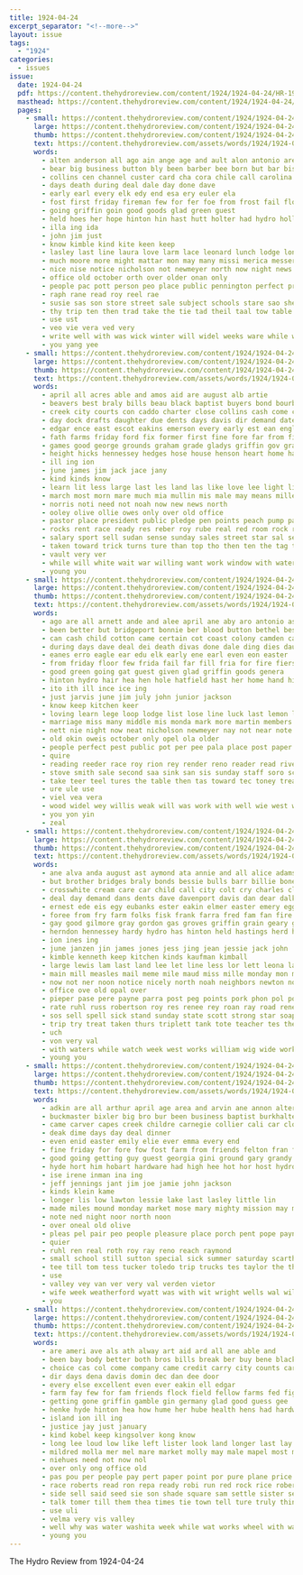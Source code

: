 ```yaml
---
title: 1924-04-24
excerpt_separator: "<!--more-->"
layout: issue
tags:
  - "1924"
categories:
  - issues
issue:
  date: 1924-04-24
  pdf: https://content.thehydroreview.com/content/1924/1924-04-24/HR-1924-04-24.pdf
  masthead: https://content.thehydroreview.com/content/1924/1924-04-24/masthead/HR-1924-04-24.jpg
  pages:
    - small: https://content.thehydroreview.com/content/1924/1924-04-24/small/HR-1924-04-24-01.jpg
      large: https://content.thehydroreview.com/content/1924/1924-04-24/large/HR-1924-04-24-01.jpg
      thumb: https://content.thehydroreview.com/content/1924/1924-04-24/thumbnails/HR-1924-04-24-01.jpg
      text: https://content.thehydroreview.com/assets/words/1924/1924-04-24/HR-1924-04-24-01.txt
      words:
        - alten anderson all ago ain ange age and ault alon antonio are art amass able abe arnt april aye
        - bear big business button bly been barber bee born but bar biss back brys brothers bac better baxter bata band buy best bound block books
        - collins cen channel custer card cha cora chile call carolina colony cost coach came cruel constant coln certain class cash cad county city clay cay course cowdrey colton collier chair col
        - days death during deal dale day done dave
        - early earl every elk edy end esa ery euler ela
        - fost first friday fireman few for fer foe from frost fail floor forty fon far fire
        - going griffin goin good goods glad green guest
        - held hoes her hope hinton hin hast hutt holter had hydro holly hus high hile holes horse honor hardware home heh
        - illa ing ida
        - john jim just
        - know kimble kind kite keen keep
        - lasley last line laura love larm lace leonard lunch lodge long lee less lat laude loop letter lis lemon left life learn little luck
        - much moore more might mattar mon may many missi merica messer means mat mis most mar
        - nice nise notice nicholson not newmeyer north now night news need
        - office old october orth over older onan only
        - people pac pott person peo place public pennington perfect price parson peat pot per pic
        - raph rane read roy reel rae
        - susie sas son store street sale subject schools stare sao she staring san staff smith shown sad second sun seems study see sage sory stock school saturday
        - thy trip ten then trad take the tie tad theil taal tow table tal them tha than texas ton toward tures
        - use ust
        - veo vie vera ved very
        - write well with was wick winter will widel weeks ware while wood williams wilson wayne work world west whorton wisdom wages
        - you yang yee
    - small: https://content.thehydroreview.com/content/1924/1924-04-24/small/HR-1924-04-24-02.jpg
      large: https://content.thehydroreview.com/content/1924/1924-04-24/large/HR-1924-04-24-02.jpg
      thumb: https://content.thehydroreview.com/content/1924/1924-04-24/thumbnails/HR-1924-04-24-02.jpg
      text: https://content.thehydroreview.com/assets/words/1924/1924-04-24/HR-1924-04-24-02.txt
      words:
        - april all acres able and amos aid are august alb artie
        - beavers best braly bills beau black baptist buyers bond bourbon blackwell big bank bear bay business but bonds bradley bone bros banks buff broom been back brothers
        - creek city courts con caddo charter close collins cash come counts carry chronic cry chas cease colt check cara cashier county cream course cook church cop carl corn carly care
        - day dock drafts daughter due dents days davis dir demand date
        - edgar ence east escot eakins emerson every early est ean english ethel eye
        - fath farms friday ford fix former first fine fore far from firm fed felton for farra frank filling flowers farm fancy fund flock fone folly
        - games good george grounds graham grade gladys griffin gov gray garden gordon goes gold
        - height hicks hennessey hedges hose house henson heart home has hinton her hardy hens him hodnett hydro henke hatfield hume hatch
        - ill ing ion
        - june james jim jack jace jany
        - kind kinds know
        - learn lit less large last les land las like love lee light lister lot look lute lemon larger
        - march most morn mare much mia mullin mis male may means miller mil made monday medal mouse moline mcanally mand miss mcdown miles
        - norris noti need not noah now new news north
        - ooley olive ollie owes only over old office
        - pastor place president public pledge pen points peach pump pas peer poage per potter paper pope pay price post pure part paige
        - rocks rent race ready res reber roy rube real red room rock radley running ridenour ruth route rolls range ruhl
        - salary sport sell sudan sense sunday sales street star sal service see special small sampson still settle seed sorrel stange stand sale surplus son senator stocks state she sop side school shade spring shee setting sum season seas silk subject saturday stock spencer seal
        - taken toward trick turns ture than top tho then ten the tag them trom tell tiny take telling
        - vault very ver
        - while will white wait war willing want work window with water west wells week wide wife watch word weatherford wilson williams wheel write was way works
        - young you
    - small: https://content.thehydroreview.com/content/1924/1924-04-24/small/HR-1924-04-24-03.jpg
      large: https://content.thehydroreview.com/content/1924/1924-04-24/large/HR-1924-04-24-03.jpg
      thumb: https://content.thehydroreview.com/content/1924/1924-04-24/thumbnails/HR-1924-04-24-03.jpg
      text: https://content.thehydroreview.com/assets/words/1924/1924-04-24/HR-1924-04-24-03.txt
      words:
        - ago are all arnett ande and alee april ane aby aro antonio ast ates ade aude ali age
        - been better but bridgeport bonnie ber blood button bethel best buy born barber block bora ben baxter back big band books bound belo
        - can cash child cotton came certain cot coast colony camden cau collier chace creel church check card chas cost constant cays cast cor christian county city clay custer cowdrey call coach course
        - during days dave deal dei death divas done dale ding dies daughter
        - eanes erro eagle ear edu elk early ene earl even eon easter
        - from friday floor few frida fail far fill fria for fire fiers fry fireman first frank friends fall fred
        - good green going gat guest given glad griffin goods genera
        - hinton hydro hair hea hen hole hatfield hast her home hand hita has hop hin howard hest him hardware hee hyde hota high hands held holter honor holl hensley horse hedge
        - ito ith ill ince ice ing
        - just jarvis june jim july john junior jackson
        - know keep kitchen keer
        - loving learn lege loop lodge list lose line luck last lemon lewis lean lasley little lunch long loe las lit leonard left
        - marriage miss many middle mis monda mark more martin members mary mattar monday maurice may much messer mat
        - nett nie night now neat nicholson newmeyer nay not near note needles notice need news nak nira
        - old okin oweis october only opel ola older
        - people perfect pest public pot per pee pala place post paper person pen pace peg peo pasty price pic
        - quire
        - reading reeder race roy rion rey render reno reader read riven red rena reel
        - stove smith sale second saa sink san sis sunday staff soro school sisley starring street story soe she sary see stamps shown star study son stock sunda sheahan shee saturday six schools soon seigle
        - take teer teel tures the table then tas toward tec toney treat tae tom toles tone towers till thet ton trust than tea tie texas tat them
        - ure ule use
        - viel vea vera
        - wood widel wey willis weak will was work with well wie west woo worth while wilson won whorton way world winter write williams wil weeks
        - you yon yin
        - zeal
    - small: https://content.thehydroreview.com/content/1924/1924-04-24/small/HR-1924-04-24-04.jpg
      large: https://content.thehydroreview.com/content/1924/1924-04-24/large/HR-1924-04-24-04.jpg
      thumb: https://content.thehydroreview.com/content/1924/1924-04-24/thumbnails/HR-1924-04-24-04.jpg
      text: https://content.thehydroreview.com/assets/words/1924/1924-04-24/HR-1924-04-24-04.txt
      words:
        - ane alva anda august ast aymond ata annie and all alice adams agent asia arion appleman anding artin are april
        - but brother bridges braly bonds bessie bulls barr billie bone ban been back boys bills bryant bank best banks bethel big bright bal ben beans black business
        - crosswhite cream care car child call city colt cry charles clerk chronic carl coop close col cedar court church chas cash cartwright carney corn credit come company clinton cope cleo county cox cadd cling claridge canyon cosner cordell creek came
        - deal day demand dans dents dave davenport davis dan dear dalke daughter del dinner date dei ditmore due days
        - ernest ede eis egy eubanks ester eakin elmer easter emery egg eral ene end
        - foree from fry farm folks fisk frank farra fred fam fan fire free fund ford felton farrell frances fate few first friday full for fore
        - gay good gilmore gray gordon gas groves griffin grain geary glad grand going gillette
        - herndon hennessey hardy hydro has hinton held hastings herd high homes hurt holding henson hone henry house home her henke herbe hollis had hart hed hunt
        - ion ines ing
        - june janzen jin james jones jess jing jean jessie jack john
        - kimble kenneth keep kitchen kinds kaufman kimball
        - large lewis lam last land lee let line less lor lett leona laundry lillian lemon
        - main mill measles mail meme mile maud miss mille monday mon milk mare marion morgan marsh must may men mis maude made miller miles march memory
        - now not ner noon notice nicely north noah neighbors newton nour night new nest
        - office ove old opal over
        - pieper pase pere payne parra post peg points pork phon pol pott past pic poage pitzer peden porte part pump pail president pan potter peng par peaches por per present phenix pleasant public
        - rate ruhl russ robertson roy res renee rey roan ray road rene rope route rube rust ras ruth ridge reber
        - sos sell spell sick stand sunday state scott strong star soap sale she subject streets see seal sand store straw sen street sampson surplus season show sons son sey stock side sales smith special school such saturday steele sim
        - trip try treat taken thurs triplett tank tote teacher tes the take tee them
        - uch
        - von very val
        - with waters while watch week west works william wig wide work was wife weatherford went working white word will welcome write well warkentine
        - young you
    - small: https://content.thehydroreview.com/content/1924/1924-04-24/small/HR-1924-04-24-05.jpg
      large: https://content.thehydroreview.com/content/1924/1924-04-24/large/HR-1924-04-24-05.jpg
      thumb: https://content.thehydroreview.com/content/1924/1924-04-24/thumbnails/HR-1924-04-24-05.jpg
      text: https://content.thehydroreview.com/assets/words/1924/1924-04-24/HR-1924-04-24-05.txt
      words:
        - adkin are all arthur april age area and arvin ane annon alter altus
        - buckmaster bixler big bro bur been business baptist burkhalter bonita brother but bos back bank
        - came carver capes creek childre carnegie collier cali car cloud cecil child curnutt cheney claud cloninger cast come can city carrie church
        - deak dime days day deal dinner
        - even enid easter emily elie ever emma every end
        - fine friday for fore fow fost farm from friends felton fran forty first
        - good going getting guy guest georgia gini ground gary grandy glidewell glass gene
        - hyde hort him hobart hardware had high hee hot hor host hydro hose hey hurry harry held has hopes hall her helen home
        - ise irene inman ina ing
        - jeff jennings jant jim joe jamie john jackson
        - kinds klein kame
        - longer lis low lawton lessie lake last lasley little lin
        - made miles mound monday market mose mary mighty mission may moth meal mena moore mason miss mura morning mabel
        - note ned night noor north noon
        - over oneal old olive
        - pleas pel pair peo people pleasure place porch pent pope payne por
        - quier
        - ruhl ren real roth roy ray reno reach raymond
        - small school still sutton special sick summer saturday scarth sale sien simpson son sam she sine sun scott schools sell stewart service sund sunday
        - tee till tom tess tucker toledo trip trucks tes taylor the thomas
        - use
        - valley vey van ver very val verden vietor
        - wife week weatherford wyatt was with wit wright wells wal william work will went wynona wetzel
        - you
    - small: https://content.thehydroreview.com/content/1924/1924-04-24/small/HR-1924-04-24-06.jpg
      large: https://content.thehydroreview.com/content/1924/1924-04-24/large/HR-1924-04-24-06.jpg
      thumb: https://content.thehydroreview.com/content/1924/1924-04-24/thumbnails/HR-1924-04-24-06.jpg
      text: https://content.thehydroreview.com/assets/words/1924/1924-04-24/HR-1924-04-24-06.txt
      words:
        - are ameri ave als ath alway art aid ard all ane able and
        - been bay body better both bros bills break ber buy bene blackwell but butt bet back braly bring boy business best
        - choice cas col come company came credit carry city counts car call certain carl collins con cotton can corn count collie colt cook
        - dir days dena davis domin dec dan dee door
        - every else excellent even ever eakin ell edgar
        - farm fay few for fam friends flock field fellow farms fed fight fails from fara fer friday fought fos furth
        - getting gone griffin gamble gin germany glad good guess gee
        - henke hyde hinton hea how hume her hube health hens had hardware home heads hard heen hen hands hatch herndon head hope hydro
        - island ion ill ing
        - justice jay just january
        - kind kobel keep kingsolver kong know
        - long lee loud low like left lister look land longer last lay lum let lome lindsay lot
        - mildred molla mer mel mare market molly may male mapel most mule moline mill miss moe much
        - niehues need not now nol
        - over only ong office old
        - pas pou per people pay pert paper point por pure plane price plan proud pat pen
        - race roberts read ron repa ready robi run red rock rice rober reber rent roy res rocks running robe
        - side sell said seed sie son shade square sam settle sister sed stick sunday sue state supply short sum sale sorrel she stange send stock standard see sudan sali service suit second states stocks sides sot
        - talk tomer till them thea times tie town tell ture truly thing texas the then tha than
        - use uli
        - velma very vis valley
        - well why was water washita week while wat works wheel with wait want will went whitefield
        - young you
---
```


The Hydro Review from 1924-04-24

<!--more-->

